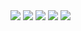 <img src="assets/ss/1.png"/>
<img src="assets/ss/2.png"/>
<img src="assets/ss/3.png"/>
<img src="assets/ss/4.png"/>
<img src="assets/ss/5.png"/>
